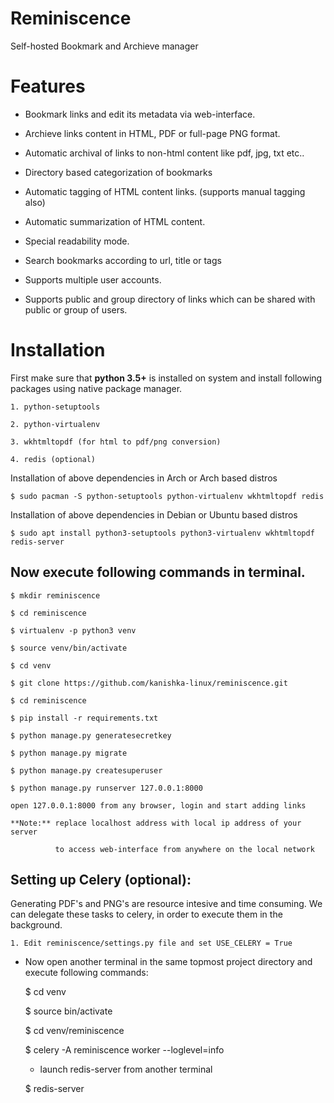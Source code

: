 # Reminiscence

Self-hosted Bookmark and Archieve manager

# Features

* Bookmark links and edit its metadata via web-interface.

* Archieve links content in HTML, PDF or full-page PNG format.

* Automatic archival of links to non-html content like pdf, jpg, txt etc..
 
* Directory based categorization of bookmarks

* Automatic tagging of HTML content links. (supports manual tagging also)

* Automatic summarization of HTML content. 

* Special readability mode.

* Search bookmarks according to url, title or tags

* Supports multiple user accounts.

* Supports public and group directory of links which can be shared with public or group of users.

# Installation

First make sure that **python 3.5+** is installed on system and install following packages using native package manager.

    1. python-setuptools
    
    2. python-virtualenv
    
    3. wkhtmltopdf (for html to pdf/png conversion)
    
    4. redis (optional)
    
Installation of above dependencies in Arch or Arch based distros

    $ sudo pacman -S python-setuptools python-virtualenv wkhtmltopdf redis
    
Installation of above dependencies in Debian or Ubuntu based distros

    $ sudo apt install python3-setuptools python3-virtualenv wkhtmltopdf redis-server
    
    
## Now execute following commands in terminal.

    $ mkdir reminiscence
    
    $ cd reminiscence
    
    $ virtualenv -p python3 venv
    
    $ source venv/bin/activate
    
    $ cd venv
    
    $ git clone https://github.com/kanishka-linux/reminiscence.git
    
    $ cd reminiscence
    
    $ pip install -r requirements.txt
    
    $ python manage.py generatesecretkey
    
    $ python manage.py migrate
    
    $ python manage.py createsuperuser

    $ python manage.py runserver 127.0.0.1:8000 
    
    open 127.0.0.1:8000 from any browser, login and start adding links
    
    **Note:** replace localhost address with local ip address of your server
            
              to access web-interface from anywhere on the local network
              
        
## Setting up Celery (optional):

Generating PDF's and PNG's are resource intesive and time consuming. We can delegate these tasks to celery, in order to execute them in the background. 
    
    1. Edit reminiscence/settings.py file and set USE_CELERY = True
    
* Now open another terminal in the same topmost project directory and execute following commands:
    
    $ cd venv
    
    $ source bin/activate
    
    $ cd venv/reminiscence
    
    $ celery -A reminiscence worker --loglevel=info
    
    * launch redis-server from another terminal
    
    $ redis-server
        
            

